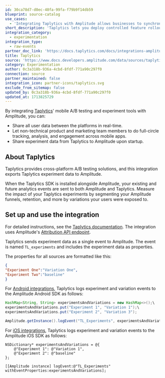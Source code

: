 ```yaml
---
id: 30ca78d7-d0ec-40fa-99fa-f79b9f14db59
blueprint: source-catalog
use_cases:
  - 'Integrating Taplytics with Amplitude allows businesses to synchronize experiment data seamlessly, facilitating controlled feature rollouts, A/B tests, and development efficiency in mobile app optimization. This collaboration enables real-time analysis, user segmentation, and push notification campaigns, empowering teams to optimize engagement and enhance user retention effectively.'
short_description: 'Taplytics lets you deploy controlled feature rollouts, execute server-side and client-side A/B tests, cut deployment risk, and improve development time.'
integration_category:
  - experimentation
integration_type:
  - raw-events
partner_doc_link: 'https://docs.taplytics.com/docs/integrations-amplitude'
title: Taplytics
source: 'https://www.docs.developers.amplitude.com/data/sources/taplytics'
category: Experimentation
author: 0c3a318b-936a-4cbd-8fdf-771a90c297f0
connection: source
partner_maintained: false
integration_icon: partner-icons/taplytics.svg
exclude_from_sitemap: false
updated_by: 0c3a318b-936a-4cbd-8fdf-771a90c297f0
updated_at: 1713825729
---
```

By integrating [Taplytics](https://taplytics.com/)' mobile A/B testing and experiment tools with Amplitude, you can:

- Share all user data between the platforms in real-time.
- Let non-technical product and marketing team members to do full-circle tracking, analysis, and engagement across mobile apps.
- Share experiment data from Taplytics to Amplitude upon startup.

## About Taplytics

Taplytics provides cross-platform A/B testing solutions, and this integration exports Taplytics experiment data to Amplitude.

When the Taplytics SDK is installed alongside Amplitude, your existing and future analytics events are sent to both Amplitude and Taplytics. Measure the impact of your Taplytics experiments by segmenting your Amplitude funnels, retention, and more by variations your users were exposed to.

## Set up and use the integration

For detailed instructions, see the [Taplytics documentation](https://docs.taplytics.com/docs/integrations-amplitude). The integration uses Amplitude's [Attribution API endpoint](/docs/apis/attribution-api).

Taplytics sends experiment data as a single event to Amplitude. The event is named `TL_experiments` and includes the experiment data as properties.

The properties for all sources are formatted like this:

```json
{
"Experiment One":"Variation One",
"Experiment Two":"baseline"
}
```

For [Android integrations](https://docs.taplytics.com/docs/guides-integrations-for-android#section-amplitude), Taplytics logs experiment and variation events to the Amplitude Android SDK as follows:

```java
HashMap<String, String> experimentsAndVariations = new HashMap<>();\
experimentsAndVariations.put("Experiment 1", "Variation 1");\
experimentsAndVariations.put("Experiment 2", "Variation 3");

Amplitude.getInstance().logEvent("TL_Experiments", experimentsAndVariations)
```

For [iOS integrations](https://docs.taplytics.com/docs/guides-integrations-for-ios#section-amplitude), Taplytics logs experiment and variation events to the Amplitude iOS SDK as follows:

```obj-c
NSDictionary* experimentsAndVariations = @{
    @"Experiment 1": @"Variation 1",
    @"Experiment 2": @"baseline"
};

[[Amplitude instance] logEvent:@"TL_Experiments" withEventProperties:experimentsAndVariations];
```